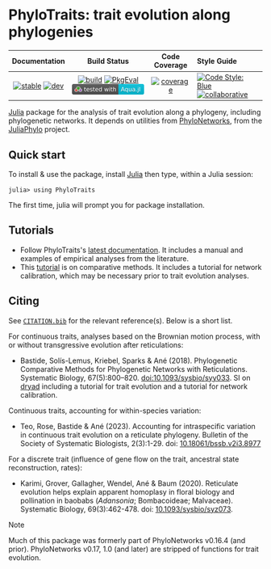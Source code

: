 # PhyloTraits: trait evolution along phylogenies

|**Documentation**| **Build Status** | **Code Coverage**   | **Style Guide** |
|:---------------:|:----------------:|:-------------------:|:----------------|
|[![stable][docs-stable-img]][docs-stable-url] [![dev][docs-dev-img]][docs-dev-url] | [![build][build-img]][build-url] [![PkgEval][pgkeval-img]][pgkeval-url] [![aqua][aqua-img]][aqua-url] | [![coverage][codecov-img]][codecov-url] | [![Code Style: Blue][style-img]][style-url] [![collaborative][colprac-img]][colprac-url]

[docs-stable-img]: https://img.shields.io/badge/docs-stable-blue.svg
[docs-stable-url]: https://JuliaPhylo.github.io/PhyloTraits.jl/stable/
[docs-dev-img]: https://img.shields.io/badge/docs-dev-blue.svg
[docs-dev-url]: https://JuliaPhylo.github.io/PhyloTraits.jl/dev/

[build-img]: https://github.com/JuliaPhylo/PhyloTraits.jl/actions/workflows/CI.yml/badge.svg?branch=main
[build-url]: https://github.com/JuliaPhylo/PhyloTraits.jl/actions/workflows/CI.yml?query=branch%3Amain
[pgkeval-img]: https://JuliaCI.github.io/NanosoldierReports/pkgeval_badges/P/PhyloTraits.svg
[pgkeval-url]: https://JuliaCI.github.io/NanosoldierReports/pkgeval_badges/P/PhyloTraits.html
[aqua-img]: https://raw.githubusercontent.com/JuliaTesting/Aqua.jl/master/badge.svg
[aqua-url]: https://github.com/JuliaTesting/Aqua.jl

[codecov-img]: https://codecov.io/gh/JuliaPhylo/PhyloTraits.jl/branch/main/graph/badge.svg
[codecov-url]: https://codecov.io/gh/JuliaPhylo/PhyloTraits.jl

[style-img]: https://img.shields.io/badge/code%20style-blue-4495d1.svg
[style-url]: https://github.com/invenia/BlueStyle
<!-- ColPrac: Contributor's Guide on Collaborative Practices for Community Packages -->
[colprac-img]: https://img.shields.io/badge/ColPrac-Contributor's%20Guide-blueviolet
[colprac-url]: https://github.com/SciML/ColPrac

[Julia](http://julialang.org/) package for the analysis of trait evolution along
a phylogeny, including phylogenetic networks. It depends on utilities from
[PhyloNetworks](https://github.com/JuliaPhylo/PhyloNetworks.jl),
from the [JuliaPhylo](https://github.com/JuliaPhylo) project.

## Quick start

To install & use the package, install [Julia](https://julialang.org/downloads/)
then type, within a Julia session:
```julia-repl
julia> using PhyloTraits
```
The first time, julia will prompt you for package installation.

## Tutorials

- Follow PhyloTraits's [latest documentation][docs-dev-url].
  It includes a manual and examples of empirical analyses from the literature.
- This [tutorial](https://juliaphylo.github.io/networkPCM-tutorial/)
  is on comparative methods.
  It includes a tutorial for network calibration, which may be necessary
  prior to trait evolution analyses.

## Citing

See [`CITATION.bib`](CITATION.bib) for the relevant reference(s).
Below is a short list.

For continuous traits, analyses based on the Brownian motion process,
with or without transgressive evolution after reticulations:

- Bastide, Solís-Lemus, Kriebel, Sparks & Ané (2018).
  Phylogenetic Comparative Methods for Phylogenetic Networks with Reticulations.
  Systematic Biology, 67(5):800–820.
  [doi:10.1093/sysbio/syy033](https://doi.org/10.1093/sysbio/syy033).
  SI on [dryad](http://dx.doi.org/10.5061/dryad.nt2g6)
  including a tutorial for trait evolution
  and a tutorial for network calibration.

Continuous traits, accounting for within-species variation:

- Teo, Rose, Bastide & Ané (2023).
  Accounting for intraspecific variation in continuous trait evolution
  on a reticulate phylogeny.
  Bulletin of the Society of Systematic Biologists, 2(3):1-29.
  doi: [10.18061/bssb.v2i3.8977](https://doi.org/10.18061/bssb.v2i3.8977)

For a discrete trait (influence of gene flow on the trait,
ancestral state reconstruction, rates):

- Karimi, Grover, Gallagher, Wendel, Ané & Baum (2020). Reticulate evolution
  helps explain apparent homoplasy in floral biology and pollination in baobabs
  (*Adansonia*; Bombacoideae; Malvaceae).
  Systematic Biology,
  69(3):462-478. doi: [10.1093/sysbio/syz073](https://academic.oup.com/sysbio/advance-article/doi/10.1093/sysbio/syz073/5613901?guestAccessKey=a32e7dd3-27fd-4a13-b171-7ff5d6da0e01).

> [!NOTE]
> Much of this package was formerly part of PhyloNetworks v0.16.4 (and prior).
> PhyloNetworks v0.17, 1.0 (and later) are stripped of functions for trait evolution.
